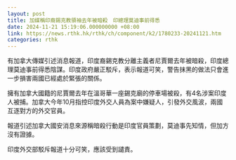 ```yaml
---
layout: post
title: 加媒稱印裔錫克教領袖去年被暗殺　印總理莫迪事前得悉
date: 2024-11-21 15:19:06.000000000 +08:00
link: https://news.rthk.hk/rthk/ch/component/k2/1780233-20241121.htm
categories: rthk
---
```


有加拿大傳媒引述消息報道，印度裔錫克教分離主義者尼賈爾去年被暗殺，印度總理莫迪事前得悉陰謀。印度政府嚴正駁斥，表示報道可笑，警告抹黑的做法只會進一步損害兩國已經處於緊張的關係。

擁有加拿大國籍的尼賈爾去年在溫哥華一座錫克廟的停車場被殺，有4名涉案印度人被捕。加拿大今年10月指控印度外交人員為案中嫌疑人，引發外交風波，兩國互逐對方的外交官員。

報道引述加拿大國安消息來源稱暗殺行動是印度官員策劃，莫迪事先知情，但加方沒有證據。

印度外交部駁斥報道十分可笑，應該受到譴責。

